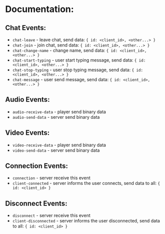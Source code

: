 Documentation:
=============

## Chat Events:

* `chat-leave` - leave chat, send data: `{ id: <client_id>, <other...> }`
* `chat-join` - join chat, send data: `{ id: <client_id>, <other...> }`
* `chat-change-name` - change name, send data: `{ id: <client_id>, <other...> }`
* `chat-start-typing` - user start typing message, send data: `{ id: <client_id>, <other...> }`
* `chat-stop-typing` - user stop typing message, send data: `{ id: <client_id>, <other...> }`
* `chat-message` - user send message, send data: `{ id: <client_id>, <other...> }`

## Audio Events:

* `audio-receive-data` - player send binary data
* `audio-send-data` - server send binary data

## Video Events:

* `video-receive-data` - player send binary data
* `video-send-data` - server send binary data

## Connection Events:

* `connection` - server receive this event
* `client-connected` - server informs the user connects, send data to all: `{ id: <client_id> }` 

## Disconnect Events:

* `disconnect` - server receive this event
* `client-disconnected` - server informs the user disconnected, send data to all: `{ id: <client_id> }` 

